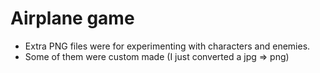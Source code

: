 # Airplane game
- Extra PNG files were for experimenting with characters and enemies.
- Some of them were custom made (I just converted a jpg => png)